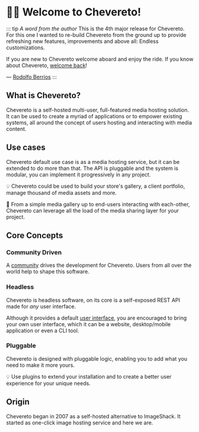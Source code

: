 # 👋🏾 Welcome to Chevereto!

::: tip <i>A word from the author</i>
This is the 4th major release for Chevereto. For this one I wanted to re-build Chevereto from the ground up to provide refreshing new features, improvements and above all: Endless customizations.

If you are new to Chevereto welcome aboard and enjoy the ride. If you know about Chevereto, [welcome back](../returning/welcome-back.md)!

— [Rodolfo Berrios](https://rodolfoberrios.com)
:::

## What is Chevereto?

Chevereto is a self-hosted multi-user, full-featured media hosting solution. It can be used to create a myriad of applications or to empower existing systems, all around the concept of users hosting and interacting with media content.

## Use cases

Chevereto default use case is as a media hosting service, but it can be extended to do more than that. The API is pluggable and the system is modular, you can implement it progressively in any project.

💡 Chevereto could be used to build your store's gallery, a client portfolio, manage thousand of media assets and more.

👏 From a simple media gallery up to end-users interacting with each-other, Chevereto can leverage all the load of the media sharing layer for your project.

## Core Concepts

### Community Driven

A [community](https://chevereto.com/community) drives the development for Chevereto. Users from all over the world help to shape this software.

### Headless

Chevereto is headless software, on its core is a self-exposed REST API made for _any_ user interface.

Although it provides a default [user interface](https://github.com/chevereto/peafowl), you are encouraged to bring your own user interface, which it can be a website, desktop/mobile application or even a CLI tool.

### Pluggable

Chevereto is designed with pluggable logic, enabling you to add what you need to make it more yours.

💡 Use plugins to extend your installation and to create a better user experience for your unique needs.

## Origin

Chevereto began in 2007 as a self-hosted alternative to ImageShack. It started as one-click image hosting service and here we are.
